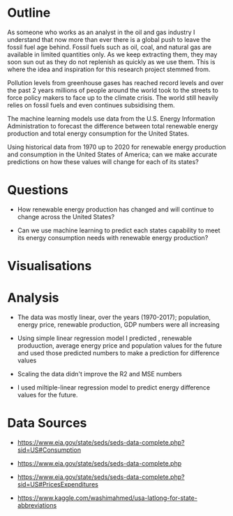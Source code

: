 # Outline
As someone who works as an analyst in the oil and gas industry I understand that now more than ever there is a global push to leave the fossil fuel age behind. Fossil fuels such as oil, coal, and natural gas are available in limited quantities only. As we keep extracting them, they may soon sun out as they do not replenish as quickly as we use them. This is where the idea and inspiration for this research project stemmed from. 

Pollution levels from greenhouse gases has reached record levels and over the past 2 years millions of people around the world took to the streets to force policy makers to face up to the climate crisis. The world still heavily relies on fossil fuels and even continues subsidising them.

The machine learning models use data from the U.S. Energy Information Administration to forecast the difference between total renewable energy production and total energy consumption for the United States.

Using historical data from 1970 up to 2020 for renewable energy production and consumption in the United States of America; can we make accurate predictions on how these values will change for each of its states? 

# Questions
* How renewable energy production has changed and will continue to change across the United States?
 
* Can we use machine learning to predict each states capability to meet its energy consumption needs with renewable energy production?

# Visualisations

# Analysis
* The data was mostly linear, over the years (1970-2017); population, energy price, renewable production, GDP numbers were all increasing

* Using simple linear regression model I predicted , renewable produuction, average energy price and population values for the future and used those predicted numbers to make a prediction for difference values
 
* Scaling the data didn't improve the R2 and MSE numbers

* I used miltiple-linear regression model to predict energy difference values for the future.

# Data Sources
* https://www.eia.gov/state/seds/seds-data-complete.php?sid=US#Consumption

* https://www.eia.gov/state/seds/seds-data-complete.php

* https://www.eia.gov/state/seds/seds-data-complete.php?sid=US#PricesExpenditures

* https://www.kaggle.com/washimahmed/usa-latlong-for-state-abbreviations

